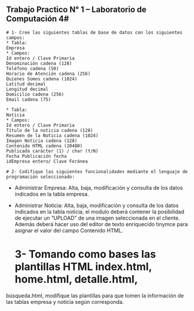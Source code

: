 ## Trabajo Practico N° 1 – Laboratorio de Computación 4#
    # 1- Cree las siguientes tablas de base de datos con los siguientes campos:
    * Tabla:
    Empresa
    * Campos:
    Id entero / Clave Primaria
    Denominación cadena (128)
    Teléfono cadena (50)
    Horario de Atención cadena (256)
    Quienes Somos cadena (1024)
    Latitud decimal
    Longitud decimal
    Domicilio cadena (256)
    Email cadena (75)

    * Tabla:
    Noticia
    * Campos:
    Id entero / Clave Primaria
    Título de la noticia cadena (128)
    Resumen de la Noticia cadena (1024)
    Imagen Noticia cadena (128)
    Contenido HTML cadena (20480)
    Publicada carácter (1) / char (Y/N)
    Fecha Publicación fecha
    idEmpresa entero/ Clave Foránea
    
    # 2- Codifique las siguientes funcionalidades mediante el lenguaje de programación seleccionado:
* Administrar Empresa: Alta, baja, modificación y consulta de los datos indicados en la tabla empresa.
* Administrar Noticia: Alta, baja, modificación y consulta de los datos indicados en la tabla noticia, el modulo deberá contener la posibilidad de ejecutar un “UPLOAD” de una imagen seleccionada en el cliente. Además deberá hacer uso del editor de texto enriquecido tinymce para asignar el valor del campo Contenido HTML.

    # 3- Tomando como bases las plantillas HTML index.html, home.html, detalle.html,
búsqueda.html, modifique las plantillas para que tomen la información de las tablas
empresa y noticia según corresponda.